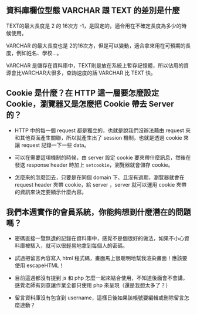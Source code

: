 ## 資料庫欄位型態 VARCHAR 跟 TEXT 的差別是什麼

TEXT的最大長度是 2 的 16次方 -1，是固定的，適合用在不確定長度為多少的時候使用。

VARCHAR 的最大長度也是 2的16次方，但是可以變動，適合拿來用在可預期的長度，例如姓名、學校...。


VARCHAR 是儲存在資料庫中，TEXT則是放在系統上暫存記憶體，所以佔用的資源會比VARCHAR大很多，查詢速度的話 VARCHAR 比 TEXT 快。

## Cookie 是什麼？在 HTTP 這一層要怎麼設定 Cookie，瀏覽器又是怎麼把 Cookie 帶去 Server 的？

- HTTP 中的每一個 request 都是獨立的，也就是說我們沒辦法藉由 request 來和其他頁面產生關聯，所以就產生出了 session 機制，也就是透過 cookie 來讓 request 記錄一下一些 data。

- 可以在需要這項機制的時候，由 server 設定 cookie 要夾帶什麼訊息，然後在發送 response header 時加上 `setcookie`，瀏覽器就會儲存 cookie。

- 怎麼來的怎麼回去，只要是在同個 domain 下、且沒有過期，瀏覽器就會在 request header 夾帶 cookie，給 server ，server 就可以運用 cookie 夾帶的資訊來決定要顯示什麼內容。


## 我們本週實作的會員系統，你能夠想到什麼潛在的問題嗎？
- 密碼直接一覽無遺的記錄在資料庫中，感覺不是個很好的做法，如果不小心資料庫被駭入，就可以很輕易地拿到每個人的密碼。

- 試過把留言內容寫入 html 程式碼，畫面馬上很聰明地幫我渲染畫面！應該要使用 escapeHTML！

- 目前這週都沒有提到 js 和 php 怎麼一起來結合使用，不知道後面會不會講，感覺老師有刻意讓作業全都只使用 php 來呈現（還是我想太多了？）

- 留言資料庫沒有包含到 username，這樣日後如果該帳號要編輯或刪除留言怎麼連動？
